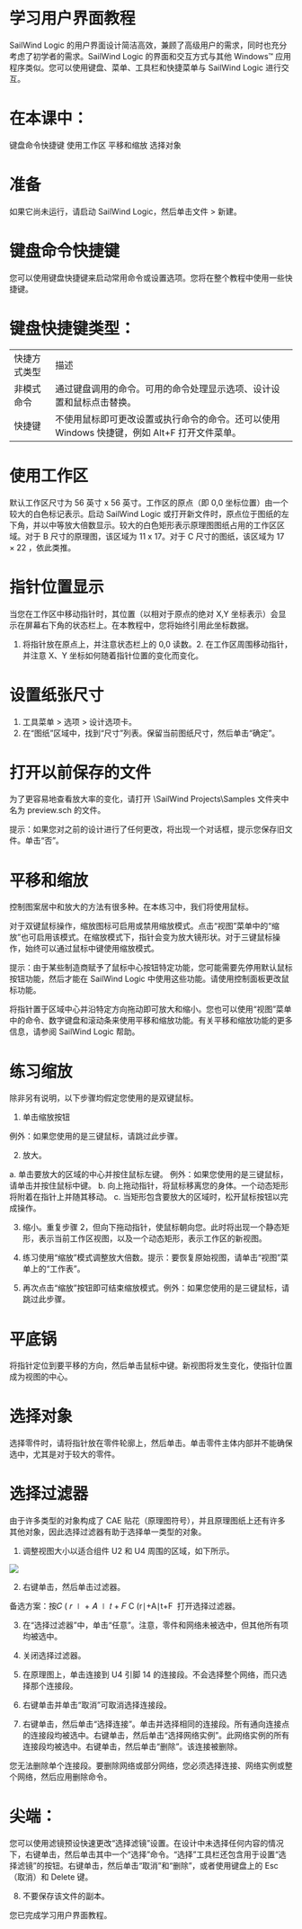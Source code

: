 # 学习用户界面教程

SailWind Logic 的用户界面设计简洁高效，兼顾了高级用户的需求，同时也充分考虑了初学者的需求。SailWind Logic 的界面和交互方式与其他 Windows™ 应用程序类似。您可以使用键盘、菜单、工具栏和快捷菜单与 SailWind Logic 进行交互。

# 在本课中：

键盘命令快捷键 使用工作区 平移和缩放 选择对象

# 准备

如果它尚未运行，请启动 SailWind Logic，然后单击文件 $>$ 新建。

# 键盘命令快捷键

您可以使用键盘快捷键来启动常用命令或设置选项。您将在整个教程中使用一些快捷键。

# 键盘快捷键类型：

<table data-immersive-translate-walked="beb80b14-c4e8-4f8e-bc6c-374a6917dd00"><tbody data-immersive-translate-walked="beb80b14-c4e8-4f8e-bc6c-374a6917dd00"><tr data-immersive-translate-walked="beb80b14-c4e8-4f8e-bc6c-374a6917dd00"><td data-immersive-translate-walked="beb80b14-c4e8-4f8e-bc6c-374a6917dd00" data-immersive-translate-paragraph="1">快捷方式类型</td><td data-immersive-translate-walked="beb80b14-c4e8-4f8e-bc6c-374a6917dd00" data-immersive-translate-paragraph="1">描述</td></tr><tr data-immersive-translate-walked="beb80b14-c4e8-4f8e-bc6c-374a6917dd00"><td data-immersive-translate-walked="beb80b14-c4e8-4f8e-bc6c-374a6917dd00" data-immersive-translate-paragraph="1">非模式命令</td><td data-immersive-translate-walked="beb80b14-c4e8-4f8e-bc6c-374a6917dd00" data-immersive-translate-paragraph="1">通过键盘调用的命令。可用的命令处理显示选项、设计设置和鼠标点击替换。</td></tr><tr data-immersive-translate-walked="beb80b14-c4e8-4f8e-bc6c-374a6917dd00"><td data-immersive-translate-walked="beb80b14-c4e8-4f8e-bc6c-374a6917dd00" data-immersive-translate-paragraph="1">快捷键</td><td data-immersive-translate-walked="beb80b14-c4e8-4f8e-bc6c-374a6917dd00" data-immersive-translate-paragraph="1">不使用鼠标即可更改设置或执行命令的命令。还可以使用 Windows 快捷键，例如 Alt+F 打开文件菜单。</td></tr></tbody></table>

# 使用工作区

默认工作区尺寸为 56 英寸 x 56 英寸。工作区的原点（即 0,0 坐标位置）由一个较大的白色标记表示。启动 SailWind Logic 或打开新文件时，原点位于图纸的左下角，并以中等放大倍数显示。较大的白色矩形表示原理图图纸占用的工作区区域。对于 B 尺寸的原理图，该区域为 11 x 17。对于 C 尺寸的图纸，该区域为 $1 7 \times 2 2$ ，依此类推。

# 指针位置显示

当您在工作区中移动指针时，其位置（以相对于原点的绝对 X,Y 坐标表示）会显示在屏幕右下角的状态栏上。在本教程中，您将始终引用此坐标数据。

1.  将指针放在原点上，并注意状态栏上的 0,0 读数。2. 在工作区周围移动指针，并注意 X、Y 坐标如何随着指针位置的变化而变化。

# 设置纸张尺寸

1.  工具菜单 $>$ 选项 $>$ 设计选项卡。
2.  在“图纸”区域中，找到“尺寸”列表。保留当前图纸尺寸，然后单击“确定”。

# 打开以前保存的文件

为了更容易地查看放大率的变化，请打开 \\SailWind Projects\\Samples 文件夹中名为 preview.sch 的文件。

提示：如果您对之前的设计进行了任何更改，将出现一个对话框，提示您保存旧文件。单击“否”。

# 平移和缩放

控制图案居中和放大的方法有很多种。在本练习中，我们将使用鼠标。

对于双键鼠标操作，缩放图标可启用或禁用缩放模式。点击“视图”菜单中的“缩放”也可启用该模式。在缩放模式下，指针会变为放大镜形状。对于三键鼠标操作，始终可以通过鼠标中键使用缩放模式。

提示：由于某些制造商赋予了鼠标中心按钮特定功能，您可能需要先停用默认鼠标按钮功能，然后才能在 SailWind Logic 中使用这些功能。请使用控制面板更改鼠标功能。

将指针置于区域中心并沿特定方向拖动即可放大和缩小。您也可以使用“视图”菜单中的命令、数字键盘和滚动条来使用平移和缩放功能。有关平移和缩放功能的更多信息，请参阅 SailWind Logic 帮助。

# 练习缩放

除非另有说明，以下步骤均假定您使用的是双键鼠标。

1.  单击缩放按钮

例外：如果您使用的是三键鼠标，请跳过此步骤。

2.  放大。

a. 单击要放大的区域的中心并按住鼠标左键。
例外：如果您使用的是三键鼠标，请单击并按住鼠标中键。
b. 向上拖动指针，将鼠标移离您的身体。一个动态矩形将附着在指针上并随其移动。
c. 当矩形包含要放大的区域时，松开鼠标按钮以完成操作。

3.  缩小。重复步骤 2，但向下拖动指针，使鼠标朝向您。此时将出现一个静态矩形，表示当前工作区视图，以及一个动态矩形，表示工作区的新视图。
    
4.  练习使用“缩放”模式调整放大倍数。提示：要恢复原始视图，请单击“视图”菜单上的“工作表”。
    
5.  再次点击“缩放”按钮即可结束缩放模式。例外：如果您使用的是三键鼠标，请跳过此步骤。
    

# 平底锅

将指针定位到要平移的方向，然后单击鼠标中键。新视图将发生变化，使指针位置成为视图的中心。

# 选择对象

选择零件时，请将指针放在零件轮廓上，然后单击。单击零件主体内部并不能确保选中，尤其是对于较大的零件。

# 选择过滤器

由于许多类型的对象构成了 CAE 贴花（原理图符号），并且原理图纸上还有许多其他对象，因此选择过滤器有助于选择单一类型的对象。

1.  调整视图大小以适合组件 U2 和 U4 周围的区域，如下所示。

![](/logic/tutorial/0246a35a1e2b07030ebd4c7392b677b36e4f6e0cb903d97a1cf0cc4755e1d770.jpg)

2.  右键单击，然后单击过滤器。

备选方案：按𝐶 ( 𝑟 ∣ + 𝐴 ∣ 𝑡 + 𝐹 C (r∣+A∣t+F ​ 打开选择过滤器。

3.  在“选择过滤器”中，单击“任意”。注意，零件和网络未被选中，但其他所有项均被选中。
    
4.  关闭选择过滤器。
    
5.  在原理图上，单击连接到 U4 引脚 14 的连接段。不会选择整个网络，而只选择那个连接段。
    
6.  右键单击并单击“取消”可取消选择连接段。
    
7.  右键单击，然后单击“选择连接”。单击并选择相同的连接段。所有通向连接点的连接段均被选中。右键单击，然后单击“选择网络实例”。此网络实例的所有连接段均被选中。右键单击，然后单击“删除”。该连接被删除。
    

您无法删除单个连接段。要删除网络或部分网络，您必须选择连接、网络实例或整个网络，然后应用删除命令。

# 尖端：

您可以使用滤镜预设快速更改“选择滤镜”设置。在设计中未选择任何内容的情况下，右键单击，然后单击其中一个“选择”命令。“选择”工具栏还包含用于设置“选择滤镜”的按钮。右键单击，然后单击“取消”和“删除”，或者使用键盘上的 Esc（取消）和 Delete 键。

8.  不要保存该文件的副本。

您已完成学习用户界面教程。
